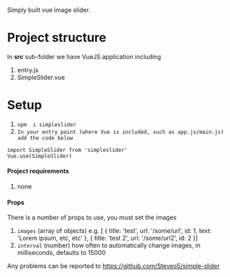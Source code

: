 
Simply built vue image slider.<br /> 

# Project structure

In **src** sub-folder we have VueJS application including
1. entry.js
2. SimpleSlider.vue

# Setup

1. `npm  i simpleslider`
2. `In your entry point (where Vue is included, such as app.js/main.js) add the code below`
```
import SimpleSlider from 'simpleslider'
Vue.use(SimpleSlider)
```

#### Project requirements
1. none

#### Props
There is a number of props to use, you must set the images

1. `images` (array of objects) e.g. [ { title: 'test', url: '/some/url', id: 1, text: 'Lorem ipsum, etc, etc' }, { title: 'test 2', url: '/some/url2', id: 2 }]
2. `interval` (number) how often to automatically change images, in milliseconds, defaults to 15000


Any problems can be reported to https://github.com/Steveo5/simple-slider
